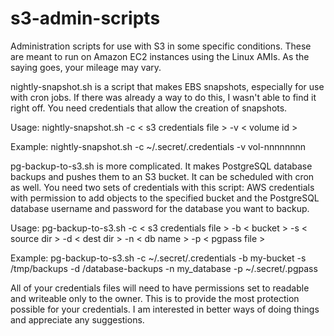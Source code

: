 s3-admin-scripts
================

Administration scripts for use with S3 in some specific conditions.  These are meant to run on Amazon EC2 instances using the Linux AMIs.  As the saying goes, your mileage may vary.

nightly-snapshot.sh is a script that makes EBS snapshots, especially for use with cron jobs.  If there was already a way to do this, I wasn't able to find it right off.  You need credentials that allow the creation of snapshots.

Usage: nightly-snapshot.sh -c < s3 credentials file > -v < volume id >

Example: nightly-snapshot.sh -c ~/.secret/.credentials -v vol-nnnnnnnn


pg-backup-to-s3.sh is more complicated.  It makes PostgreSQL database backups and pushes them to an S3 bucket.  It can be scheduled with cron as well.  You need two sets of credentials with this script: AWS credentials with permission to add objects to the specified bucket and the PostgreSQL database username and password for the database you want to backup.

Usage: pg-backup-to-s3.sh -c < s3 credentials file > -b < bucket > -s < source dir > -d < dest dir > -n < db name > -p < pgpass file >

Example: pg-backup-to-s3.sh -c ~/.secret/.credentials -b my-bucket -s /tmp/backups -d /database-backups -n my_database -p ~/.secret/.pgpass

All of your credentials files will need to have permissions set to readable and writeable only to the owner.  This is to provide the most protection possible for your credentials.  I am interested in better ways of doing things and appreciate any suggestions.
